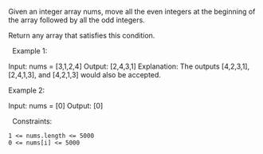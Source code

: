 Given an integer array nums, move all the even integers at the beginning of the array followed by all the odd integers.

Return any array that satisfies this condition.

 
Example 1:

Input: nums = [3,1,2,4]
Output: [2,4,3,1]
Explanation: The outputs [4,2,3,1], [2,4,1,3], and [4,2,1,3] would also be accepted.


Example 2:

Input: nums = [0]
Output: [0]


 
Constraints:


	1 <= nums.length <= 5000
	0 <= nums[i] <= 5000

